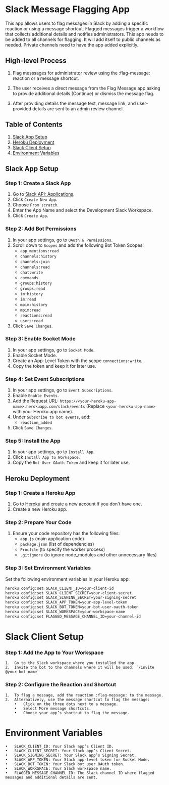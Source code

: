 # Slack Message Flagging App

This app allows users to flag messages in Slack by adding a specific reaction or using a message shortcut. Flagged messages trigger a workflow that collects additional details and notifies administrators.
This app needs to be added to all channels for flagging. It will add itself to public channels as needed. Private channels need to have the app added explicitly. 

## High-level Process
1. Flag messsages for administrator review using the :flag-message: reaction or a message shortcut. 

2. The user receives a direct message from the Flag Message app asking to provide additional details (Continue) or dismiss the message flag.
3. After providing details the message text, message link, and user-provided details are sent to an admin review channel.

## Table of Contents

1. [Slack App Setup](#slack-app-setup)
2. [Heroku Deployment](#heroku-deployment)
3. [Slack Client Setup](#slack-client-setup)
4. [Environment Variables](#environment-variables)

## Slack App Setup

### Step 1: Create a Slack App

1. Go to [Slack API: Applications](https://api.slack.com/apps).
2. Click `Create New App`.
3. Choose `From scratch`.
4. Enter the App Name and select the Development Slack Workspace.
5. Click `Create App`.

### Step 2: Add Bot Permissions

1. In your app settings, go to `OAuth & Permissions`.
2. Scroll down to `Scopes` and add the following Bot Token Scopes:
    - `app_mentions:read`
    - `channels:history`
    - `channels:join`
    - `channels:read`
    - `chat:write`
    - `commands`
    - `groups:history`
    - `groups:read`
    - `im:history`
    - `im:read`
    - `mpim:history`
    - `mpim:read`
    - `reactions:read`
    - `users:read`
3. Click `Save Changes`.

### Step 3: Enable Socket Mode

1. In your app settings, go to `Socket Mode`.
2. Enable Socket Mode.
3. Create an App-Level Token with the scope `connections:write`.
4. Copy the token and keep it for later use.

### Step 4: Set Event Subscriptions

1. In your app settings, go to `Event Subscriptions`.
2. Enable `Enable Events`.
3. Add the Request URL: `https://<your-heroku-app-name>.herokuapp.com/slack/events` (Replace `<your-heroku-app-name>` with your Heroku app name).
4. Under `Subscribe to bot events`, add:
    - `reaction_added`
5. Click `Save Changes`.

### Step 5: Install the App

1. In your app settings, go to `Install App`.
2. Click `Install App to Workspace`.
3. Copy the `Bot User OAuth Token` and keep it for later use.

## Heroku Deployment

### Step 1: Create a Heroku App

1. Go to [Heroku](https://www.heroku.com/) and create a new account if you don't have one.
2. Create a new Heroku app.

### Step 2: Prepare Your Code

1. Ensure your code repository has the following files:
    - `app.js` (main application code)
    - `package.json` (list of dependencies)
    - `Procfile` (to specify the worker process)
    - `.gitignore` (to ignore node_modules and other unnecessary files)

### Step 3: Set Environment Variables

Set the following environment variables in your Heroku app:

```sh
heroku config:set SLACK_CLIENT_ID=your-client-id
heroku config:set SLACK_CLIENT_SECRET=your-client-secret
heroku config:set SLACK_SIGNING_SECRET=your-signing-secret
heroku config:set SLACK_APP_TOKEN=your-app-level-token
heroku config:set SLACK_BOT_TOKEN=your-bot-user-oauth-token
heroku config:set SLACK_WORKSPACE=your-workspace-name
heroku config:set FLAGGED_MESSAGE_CHANNEL_ID=your-channel-id
```

# Slack Client Setup
### Step 1: Add the App to Your Workspace

	1.	Go to the Slack workspace where you installed the app.
	2.	Invite the bot to the channels where it will be used: `/invite @your-bot-name`

### Step 2: Configure the Reaction and Shortcut

	1.	To flag a message, add the reaction :flag-message: to the message.
	2.	Alternatively, use the message shortcut to flag the message:
        •	Click on the three dots next to a message.
        •	Select More message shortcuts.
        •	Choose your app’s shortcut to flag the message.

# Environment Variables

	•	SLACK_CLIENT_ID: Your Slack app’s Client ID.
	•	SLACK_CLIENT_SECRET: Your Slack app’s Client Secret.
	•	SLACK_SIGNING_SECRET: Your Slack app’s Signing Secret.
	•	SLACK_APP_TOKEN: Your Slack app-level token for Socket Mode.
	•	SLACK_BOT_TOKEN: Your Slack bot user OAuth token.
	•	SLACK_WORKSPACE: Your Slack workspace name.
	•	FLAGGED_MESSAGE_CHANNEL_ID: The Slack channel ID where flagged messages and additional details are sent.